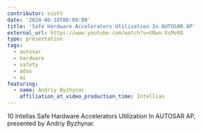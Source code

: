 ```yaml
---
contributor: scott
date: '2024-08-18T00:00:00'
title: 'Safe Hardware Accelerators Utilization In AUTOSAR AP'
external_url: https://www.youtube.com/watch?v=VBwo-XsMv0Q
type: presentation
tags:
  - autosar
  - hardware
  - safety
  - adas
  - ai
featuring:
  - name: Andriy Byzhynar
    affiliation_at_video_production_time: Intellias
---
```


10 Intellas Safe Hardware Accelerators Utilization In AUTOSAR AP, presented by Andriy Byzhynar.
